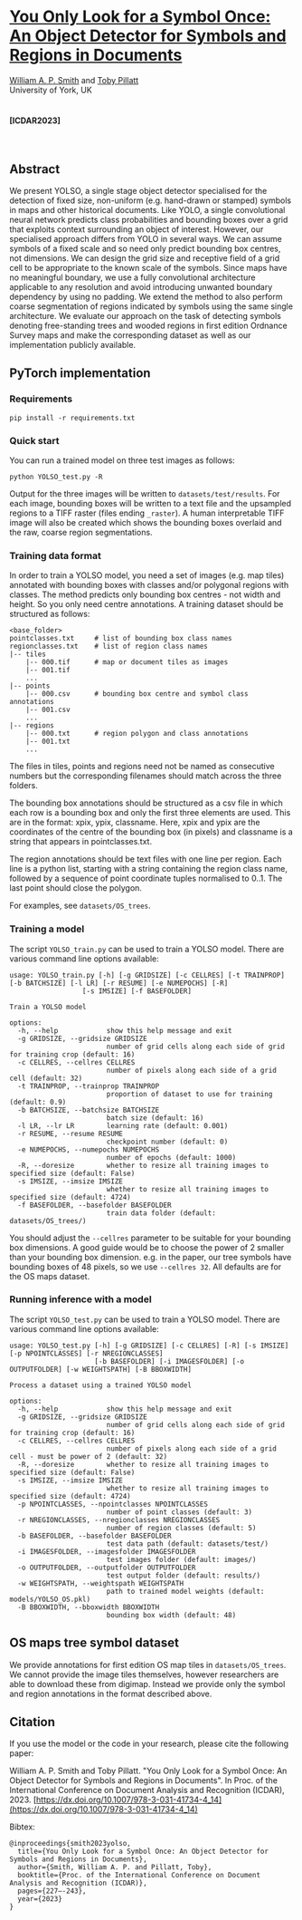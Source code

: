 # [You Only Look for a Symbol Once: An Object Detector for Symbols and Regions in Documents](https://eprints.whiterose.ac.uk/198859/1/_ICDAR_YOLSO.pdf)

 [William A. P. Smith](https://www-users.cs.york.ac.uk/wsmith) and [Toby Pillatt](https://www.york.ac.uk/archaeology/people/toby-pillatt)
 <br/>
 University of York, UK
 <br/>
 <br/>
#### [ICDAR2023]

<br/>

## Abstract

We present YOLSO, a single stage object detector specialised for the detection of fixed size, non-uniform (e.g. hand-drawn or stamped) symbols in maps and other historical documents. Like YOLO, a single convolutional neural network predicts class probabilities and bounding boxes over a grid that exploits context surrounding an object of interest. However, our specialised approach differs from YOLO in several ways. We can assume symbols of a fixed scale and so need only predict bounding box centres, not dimensions. We can design the grid size and receptive field of a grid cell to be appropriate to the known scale of the symbols. Since maps have no meaningful boundary, we use a fully convolutional architecture applicable to any resolution and avoid introducing unwanted boundary dependency by using no padding. We extend the method to also perform coarse segmentation of regions indicated by symbols using the same single architecture. We evaluate our approach on the task of detecting symbols denoting free-standing trees and wooded regions in first edition Ordnance Survey maps and make the corresponding dataset as well as our implementation publicly available.

## PyTorch implementation

### Requirements

```
pip install -r requirements.txt
```

### Quick start

You can run a trained model on three test images as follows:

```
python YOLSO_test.py -R
```

Output for the three images will be written to `datasets/test/results`. For each image, bounding boxes will be written to a text file and the upsampled regions to a TIFF raster (files ending `_raster`). A human interpretable TIFF image will also be created which shows the bounding boxes overlaid and the raw, coarse region segmentations.

### Training data format

In order to train a YOLSO model, you need a set of images (e.g. map tiles) annotated with bounding boxes with classes and/or polygonal regions with classes. The method predicts only bounding box centres - not width and height. So you only need centre annotations. A training dataset should be structured as follows:

    <base_folder>
    pointclasses.txt     # list of bounding box class names
    regionclasses.txt    # list of region class names
    |-- tiles
        |-- 000.tif      # map or document tiles as images
        |-- 001.tif
        ...
    |-- points
        |-- 000.csv      # bounding box centre and symbol class annotations
        |-- 001.csv
        ...
    |-- regions
        |-- 000.txt      # region polygon and class annotations
        |-- 001.txt
        ...

The files in tiles, points and regions need not be named as consecutive numbers but the corresponding filenames should match across the three folders. 

The bounding box annotations should be structured as a csv file in which each row is a bounding box and only the first three elements are used. This are in the format: xpix, ypix, classname. Here, xpix and ypix are the coordinates of the centre of the bounding box (in pixels) and classname is a string that appears in pointclasses.txt.

The region annotations should be text files with one line per region. Each line is a python list, starting with a string containing the region class name, followed by a sequence of point coordinate tuples normalised to 0..1. The last point should close the polygon.

For examples, see `datasets/OS_trees`.

### Training a model

The script `YOLSO_train.py` can be used to train a YOLSO model. There are various command line options available:

```
usage: YOLSO_train.py [-h] [-g GRIDSIZE] [-c CELLRES] [-t TRAINPROP] [-b BATCHSIZE] [-l LR] [-r RESUME] [-e NUMEPOCHS] [-R]
                  [-s IMSIZE] [-f BASEFOLDER]

Train a YOLSO model

options:
  -h, --help            show this help message and exit
  -g GRIDSIZE, --gridsize GRIDSIZE
                        number of grid cells along each side of grid for training crop (default: 16)
  -c CELLRES, --cellres CELLRES
                        number of pixels along each side of a grid cell (default: 32)
  -t TRAINPROP, --trainprop TRAINPROP
                        proportion of dataset to use for training (default: 0.9)
  -b BATCHSIZE, --batchsize BATCHSIZE
                        batch size (default: 16)
  -l LR, --lr LR        learning rate (default: 0.001)
  -r RESUME, --resume RESUME
                        checkpoint number (default: 0)
  -e NUMEPOCHS, --numepochs NUMEPOCHS
                        number of epochs (default: 1000)
  -R, --doresize        whether to resize all training images to specified size (default: False)
  -s IMSIZE, --imsize IMSIZE
                        whether to resize all training images to specified size (default: 4724)
  -f BASEFOLDER, --basefolder BASEFOLDER
                        train data folder (default: datasets/OS_trees/)
```

You should adjust the `--cellres` parameter to be suitable for your bounding box dimensions. A good guide would be to choose the power of 2 smaller than your bounding box dimension. e.g. in the paper, our tree symbols have bounding boxes of 48 pixels, so we use `--cellres 32`. All defaults are for the OS maps dataset.

### Running inference with a model

The script `YOLSO_test.py` can be used to train a YOLSO model. There are various command line options available:

```
usage: YOLSO_test.py [-h] [-g GRIDSIZE] [-c CELLRES] [-R] [-s IMSIZE] [-p NPOINTCLASSES] [-r NREGIONCLASSES]
                     [-b BASEFOLDER] [-i IMAGESFOLDER] [-o OUTPUTFOLDER] [-w WEIGHTSPATH] [-B BBOXWIDTH]

Process a dataset using a trained YOLSO model

options:
  -h, --help            show this help message and exit
  -g GRIDSIZE, --gridsize GRIDSIZE
                        number of grid cells along each side of grid for training crop (default: 16)
  -c CELLRES, --cellres CELLRES
                        number of pixels along each side of a grid cell - must be power of 2 (default: 32)
  -R, --doresize        whether to resize all training images to specified size (default: False)
  -s IMSIZE, --imsize IMSIZE
                        whether to resize all training images to specified size (default: 4724)
  -p NPOINTCLASSES, --npointclasses NPOINTCLASSES
                        number of point classes (default: 3)
  -r NREGIONCLASSES, --nregionclasses NREGIONCLASSES
                        number of region classes (default: 5)
  -b BASEFOLDER, --basefolder BASEFOLDER
                        test data path (default: datasets/test/)
  -i IMAGESFOLDER, --imagesfolder IMAGESFOLDER
                        test images folder (default: images/)
  -o OUTPUTFOLDER, --outputfolder OUTPUTFOLDER
                        test output folder (default: results/)
  -w WEIGHTSPATH, --weightspath WEIGHTSPATH
                        path to trained model weights (default: models/YOLSO_OS.pkl)
  -B BBOXWIDTH, --bboxwidth BBOXWIDTH
                        bounding box width (default: 48)
```

## OS maps tree symbol dataset

We provide annotations for first edition OS map tiles in `datasets/OS_trees`. We cannot provide the image tiles themselves, however researchers are able to download these from digimap. Instead we provide only the symbol and region annotations in the format described above.

## Citation

If you use the model or the code in your research, please cite the following paper:

William A. P. Smith and Toby Pillatt. "You Only Look for a Symbol Once: An Object Detector for Symbols and Regions in Documents". In Proc. of the International Conference on Document Analysis and Recognition (ICDAR), 2023.
[https://dx.doi.org/10.1007/978-3-031-41734-4_14](https://dx.doi.org/10.1007/978-3-031-41734-4_14)

Bibtex:

    @inproceedings{smith2023yolso,
      title={You Only Look for a Symbol Once: An Object Detector for Symbols and Regions in Documents},
      author={Smith, William A. P. and Pillatt, Toby},
      booktitle={Proc. of the International Conference on Document Analysis and Recognition (ICDAR)},
      pages={227–-243},
      year={2023}
    }
